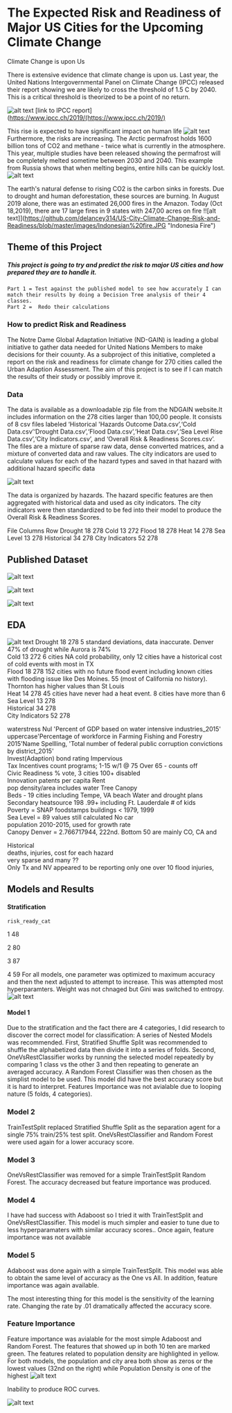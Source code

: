 #   The Expected Risk and Readiness of Major US Cities for the Upcoming Climate Change

Climate Change is upon Us
 
 There is extensive evidence that climate change is upon us.  Last year, the United Nations Intergovernmental Panel on Climate Change (IPCC) released their report showing we are likely to cross the threshold of 1.5 C by 2040. This is a critical threshold is theorized to be a point of no return.
 
![alt text](https://github.com/delancey314/US-City-Climate-Change-Risk-and-Readiness/blob/master/images/IHCC%20Predicted%20Change.JPG "IPCC predicted change")
[link to IPCC report](https://www.ipcc.ch/2019/(https://www.ipcc.ch/2019/)

This rise is expected to have significant impact on human life
![alt text](https://github.com/delancey314/US-City-Climate-Change-Risk-and-Readiness/blob/master/images/IHCC%20Risk%20to%20Rising%20CO2%20levels.jpg "Risks")
Furthermore, the risks are increasing.  The Arctic permafrost holds 1600 billion tons of CO2 and methane - twice what is currently in the atmosphere.  This year, multiple studies have been released showing the permafrost will be completely melted sometime between 2030 and 2040. This example from Russia shows that when melting begins, entire hills can be quickly lost.
![alt text](https://github.com/delancey314/US-City-Climate-Change-Risk-and-Readiness/blob/master/images/Batagaika%20crater.JPG "Batagaika crater")

The earth's natural defense to rising CO2 is the carbon sinks in forests.  Due to drought and human deforestation, these sources are burning. In August 2019 alone, there was an estimated 26,000 fires in the Amazon.  Today (Oct 18,2019), there are 17 large fires in 9  states with 247,00 acres on fire
!![alt text]](https://github.com/delancey314/US-City-Climate-Change-Risk-and-Readiness/blob/master/images/Indonesian%20fire.JPG "Indonesia Fire")

## Theme of this Project

##### This project is going to try and predict the risk to major US cities and how prepared they are to handle it.  
	Part 1 = Test against the published model to see how accurately I can match their results by doing a Decision Tree analysis of their 4 classes. 
	Part 2 =  Redo their calculations

### How to predict Risk and Readiness

The Notre Dame Global Adaptation Initiative (ND-GAIN) is leading a global initiative to gather data needed for United Nations Members to make decisions for their couunty. As a subproject of this initiative, completed a report on the risk and readiness for climate change for 270 cities called the Urban Adaption Assessment. The aim of this project is to see if I can match the results of their study or possibly improve it.


### Data
The data is available as a downloadable zip file from the NDGAIN website.It includes information on the 278 cities larger than 100,00 people. It consists of 8 csv files labeled ‘Historical 'Hazards Outcome Data.csv’,‘Cold Data.csv’‘Drought Data.csv’,‘Flood Data.csv’,‘Heat Data.csv’,‘Sea Level Rise Data.csv’,‘City Indicators.csv’, and  ‘Overall Risk & Readiness Scores.csv’.  The files are a mixture of sparse raw data, dense converted matrices, and a mixture of converted data and raw values. The city indicators are used to calculate values for each of the hazard types and saved in that hazard with additional hazard specific data


![alt text](https://github.com/delancey314/US-City-Climate-Change-Risk-and-Readiness/blob/master/images/data_screenshots.JPG "data")

The data is organized by hazards. The hazard specific features are then aggregated with historical data and used as city indicators. The city indicators were then standardized to be fed into their model to produce the Overall Risk & Readiness Scores.
	

 File		Columns	Row
Drought		18	278
Cold		13	272
Flood		18	278
Heat		14	278
Sea Level	13	278
Historical	34	278
City Indicators	52	278

## Published Dataset
![alt text](https://github.com/delancey314/US-City-Climate-Change-Risk-and-Readiness/blob/master/images/RIsk_Readiness%20Explained.JPG "Summary")

![alt text](https://github.com/delancey314/US-City-Climate-Change-Risk-and-Readiness/blob/master/images/UAA%20Grid.JPG "Grid")


![alt text](https://github.com/delancey314/US-City-Climate-Change-Risk-and-Readiness/blob/master/images/Formulas.JPG "Formulas")																
## EDA		

![alt text](https://github.com/delancey314/US-City-Climate-Change-Risk-and-Readiness/blob/master/images/Risk-Readiness%20High-Low.JPG "high_low'")
Drought	18	278	5 standard deviations, data inaccurate.  Denver 47% of drought while Aurora is 74%																																										
Cold	13	272	6 cities NA cold probability, only 12 cities have a historical cost of cold events with most in TX																																										
Flood	18	278	152 cities with no future flood event including known cities with flooding issue like Des Moines.  55 (most of California no history). Thornton has higher values than St Louis																																										
Heat	14	278	45 cities have never had a heat  event. 8 cities have more than 6																																										
Sea Level	13	278																																											
Historical	34	278																																											
City Indicators	52	278																																																																							
																																													
waterstress Nul		'Percent of GDP based on water intensive industries_2015'															
uppercase'Percentage of workforce in Farming Fishing and Forestry 2015'Name Spellling, 'Total number of federal public corruption convictions by district_2015'									
Invest(Adaption)	bond rating			Impervious														
Tax Incentives 	count programs; 1-15 w/1 @ 75			Over 65 - counts off												
Civic Readiness	% vote, 3 cities 100+			disabled										
Innovation	patents per capita			Rent												
pop density/area	includes water			Tree Canopy													
Beds - 19 cities including Tempe, VA beach				Water and drought plans						
Secondary heatsource	198 .99+ including Ft. Lauderdale			# of kids						
Poverty = SNAP	foodstamps			buildings < 1979, 1999											
Sea Level = 89	values still calculated			No car												
population	2010-2015, used for growth rate		
Canopy		Denver = 2.766717944, 222nd.  Bottom 50 are mainly CO, CA and
									
Historical																											
deaths, injuries, cost for each hazard																											
very sparse and many ??																												
Only Tx and NV appeared to be reporting	only one over 10 flood injuries,  																									
## Models and Results

#### Stratification
    risk_ready_cat	
1	    48

2	    80

3	    87

4	    59
For all models, one parameter was optimized to maximum accuracy and then the next adjusted to attempt to increase. This was attempted most hyperparamters.  Weight was not chnaged but Gini was switched to entropy.  
![alt text](https://github.com/delancey314/US-City-Climate-Change-Risk-and-Readiness/blob/master/images/Models.JPG "Models")
#### Model 1
Due to the stratification and the fact there are 4 categories,  I did research to discover the correct model for classification:
A series of Nested Models was recommended.  First, Stratified Shuffle Split was recommended to shuffle the alphabetized data then divide it into a series of folds.  Second, OneVsRestClassifier works by running the selected model repeatedly by comparing 1 class vs the other 3 and then repeating to generate an averaged accuracy. A Random Forest Classifier was then chosen as the simplist model to be used.   This model did have the best accuracy score but it is hard to interpret. Features Importance was not avialable due to looping nature (5 folds, 4 categories). 

### Model 2
TrainTestSplit replaced Stratified Shuffle Split as the separation agent for a single 75% train/25% test split. OneVsRestClassifier and Random Forest were used again for a lower accuracy score.

### Model 3
OneVsRestClassifier was removed for a simple TrainTestSplit Random Forest. The accuracy decreased but feature importance was produced.

### Model 4
I have had success with Adaboost so I tried it with TrainTestSplit and OneVsRestClassifier.  This model is much simpler and easier to tune due to less hyperparamaters with similar accuracy scores..  Once again, feature importance was not available
    
### Model 5
Adaboost was done again with a simple TrainTestSplit.  This model was able to obtain the same level of accuracy as the One vs All. In addition, feature importance was again available.

The most interesting thing for this model is the sensitivity of the learning rate.  Changing the rate by .01 dramatically affected the accuracy score.  
 
 ###  Feature Importance
 Feature importance was avialable for the most simple Adaboost and Random Forest.  The features that showed up in both 10 ten are marked green.  The features related to population density are highlighted in yellow.  For both models, the population and city area both show as zeros or the lowest values (32nd on the right) while Population Density is one of the highest
![alt text](https://github.com/delancey314/US-City-Climate-Change-Risk-and-Readiness/blob/master/images/feature%20Extraction.JPG "features")


Inability to produce ROC curves.  

![alt text](https://github.com/delancey314/US-City-Climate-Change-Risk-and-Readiness/blob/master/images/ROC%20curves.JPG "ROC Curves")

	
